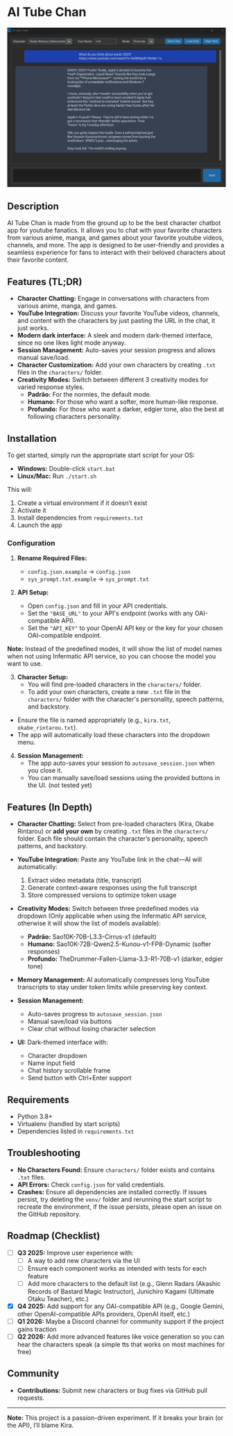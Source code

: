 # AI Tube Chan

![AI Tube Chan Screenshot](images/UI.jpg)

## Description
AI Tube Chan is made from the ground up to be the best character chatbot app for youtube fanatics. It allows you to chat with your favorite characters from various anime, manga, and games about your favorite youtube videos, channels, and more. The app is designed to be user-friendly and provides a seamless experience for fans to interact with their beloved characters about their favorite content.

## Features (TL;DR)
- **Character Chatting:** Engage in conversations with characters from various anime, manga, and games.
- **YouTube Integration:** Discuss your favorite YouTube videos, channels, and content with the characters by just pasting the URL in the chat, it just works.
- **Modern dark interface:** A sleek and modern dark-themed interface, since no one likes light mode anyway.
- **Session Management:** Auto-saves your session progress and allows manual save/load.
- **Character Customization:** Add your own characters by creating `.txt` files in the `characters/` folder.
- **Creativity Modes:** Switch between different 3 creativity modes for varied response styles.
    - **Padrão:** For the normies, the default mode.
    - **Humano:** For those who want a softer, more human-like response.
    - **Profundo:** For those who want a darker, edgier tone, also the best at following characters personality.

## Installation

To get started, simply run the appropriate start script for your OS:
- **Windows:** Double-click `start.bat`
- **Linux/Mac:** Run `./start.sh`

This will:
1. Create a virtual environment if it doesn’t exist
2. Activate it
3. Install dependencies from `requirements.txt`
4. Launch the app

### Configuration

1. **Rename Required Files:**
   - `config.json.example` → `config.json`
   - `sys_prompt.txt.example` → `sys_prompt.txt`

2. **API Setup:**
   - Open `config.json` and fill in your API credentials.
   - Set the `"BASE_URL"` to your API's endpoint (works with any OAI-compatible API).
   - Set the `"API_KEY"` to your OpenAI API key or the key for your chosen OAI-compatible endpoint.

**Note:** Instead of the predefined modes, it will show the list of model names when not using Infermatic API service, so you can choose the model you want to use.

3. **Character Setup:**
   - You will find pre-loaded characters in the `characters/` folder.
   - To add your own characters, create a new `.txt` file in the `characters/` folder with the character's personality, speech patterns, and backstory.
- Ensure the file is named appropriately (e.g., `kira.txt`, `okabe_rintarou.txt`).
- The app will automatically load these characters into the dropdown menu.

4. **Session Management:**
   - The app auto-saves your session to `autosave_session.json` when you close it.
   - You can manually save/load sessions using the provided buttons in the UI. (not tested yet)

## Features (In Depth)

- **Character Chatting:**
  Select from pre-loaded characters (Kira, Okabe Rintarou) or **add your own** by creating `.txt` files in the `characters/` folder. Each file should contain the character’s personality, speech patterns, and backstory.

- **YouTube Integration:**
  Paste any YouTube link in the chat—AI will automatically:
  1. Extract video metadata (title, transcript)
  2. Generate context-aware responses using the full transcript
  3. Store compressed versions to optimize token usage

- **Creativity Modes:**
  Switch between three predefined modes via dropdown (Only applicable when using the Infermatic API service, otherwise it will show the list of models available):
  - **Padrão:** Sao10K-70B-L3.3-Cirrus-x1 (default)
  - **Humano:** Sao10K-72B-Qwen2.5-Kunou-v1-FP8-Dynamic (softer responses)
  - **Profundo:** TheDrummer-Fallen-Llama-3.3-R1-70B-v1 (darker, edgier tone)

- **Memory Management:**
  AI automatically compresses long YouTube transcripts to stay under token limits while preserving key context.

- **Session Management:**
  - Auto-saves progress to `autosave_session.json`
  - Manual save/load via buttons
  - Clear chat without losing character selection

- **UI:**
  Dark-themed interface with:
  - Character dropdown
  - Name input field
  - Chat history scrollable frame
  - Send button with Ctrl+Enter support

## Requirements

- Python 3.8+
- Virtualenv (handled by start scripts)
- Dependencies listed in `requirements.txt`

## Troubleshooting

- **No Characters Found:** Ensure `characters/` folder exists and contains `.txt` files.
- **API Errors:** Check `config.json` for valid credentials.
- **Crashes:** Ensure all dependencies are installed correctly. If issues persist, try deleting the `venv/` folder and rerunning the start script to recreate the environment, if the issue persists, please open an issue on the GitHub repository.

## Roadmap (Checklist)

- [ ] **Q3 2025:** Improve user experience with:
  - [ ] A way to add new characters via the UI
  - [ ] Ensure each component works as intended with tests for each feature
  - [ ] Add more characters to the default list (e.g., Glenn Radars (Akashic Records of Bastard Magic Instructor), Junichiro Kagami (Ultimate Otaku Teacher), etc.)
- [x] **Q4 2025:** Add support for any OAI-compatible API (e.g., Google Gemini, other OpenAI-compatible APIs providers, OpenAI itself, etc.)
- [ ] **Q1 2026:** Maybe a Discord channel for community support if the project gains traction
- [ ] **Q2 2026:** Add more advanced features like voice generation so you can hear the characters speak (a simple tts that works on most machines for free)

## Community

- **Contributions:** Submit new characters or bug fixes via GitHub pull requests.

---

**Note:** This project is a passion-driven experiment. If it breaks your brain (or the API), I’ll blame Kira.